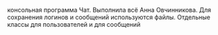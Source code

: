 консольная программа Чат.
Выполнила всё Анна Овчинникова.
Для сохранения логинов и сообщений используются файлы.
Отдельные классы для пользователей и для сообщений
